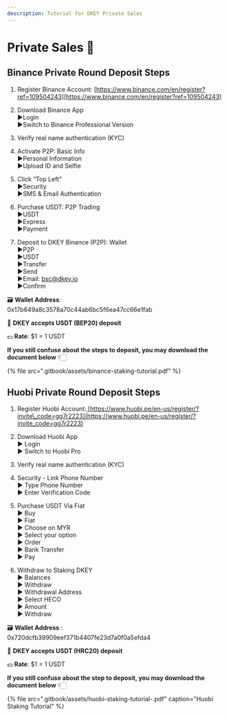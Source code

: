 ```yaml
---
description: Tutorial for DKEY Private Sales
---
```


# Private Sales 🎯

## **Binance Private Round Deposit Steps**

1. Register Binance Account: [https://www.binance.com/en/register?ref=109504243](https://www.binance.com/en/register?ref=109504243) 

2. Download Binance App   
    ▶Login   
    ▶Switch to Binance Professional Version  
  
3. Verify real name authentication \(KYC\)  
  
4. Activate P2P: Basic Info   
    ▶Personal Information   
    ▶Upload ID and Selfie  
  
5. Click “Top Left”   
    ▶Security   
    ▶SMS & Email Authentication  
  
6. Purchase USDT: P2P Trading   
    ▶USDT   
    ▶Express   
    ▶Payment  
  
7. Deposit to DKEY Binance \(P2P\): Wallet   
    ▶P2P  
    ▶USDT  
    ▶Transfer  
    ▶Send  
    ▶Email: bsc@dkey.io  
    ▶Confirm



🗃 **Wallet Address**:  
0x17b649a8c3578a70c44ab6bc5f6ea47cc66e1fab

🔑 **DKEY accepts USDT \(BEP20\) deposit**

💵 **Rate**: $1 = 1 USDT

**If you still confuse about the steps to deposit, you may download the document below** 👇🏻 

{% file src=".gitbook/assets/binance-staking-tutorial.pdf" %}

## Huobi Private Round Deposit Steps

1. Register Huobi Account:[ ](https://bit.ly/3gdMois)[https://www.huobi.pe/en-us/register/?invite\_code=gg7r2223](https://www.huobi.pe/en-us/register/?invite_code=gg7r2223)

2. Download Huobi App  
   ▶ Login   
   ▶ Switch to Huobi Pro

3. Verify real name authentication \(KYC\)

4. Security - Link Phone Number  
   ▶ Type Phone Number  
   ▶ Enter Verification Code

5. Purchase USDT Via Fiat  
   ▶ Buy  
   ▶ Fiat  
   ▶ Choose on MYR  
   ▶ Select your option  
   ▶ Order  
   ▶ Bank Transfer  
   ▶ Pay

6. Withdraw to Staking DKEY  
   ▶ Balances  
   ▶ Withdraw  
   ▶ Withdrawal Address  
   ▶ Select HECO  
   ▶ Amount  
   ▶ Withdraw



🗃 **Wallet Address** :  
0x720dcfb39909eef371b4407fe23d7a0f0a5efda4  
  
🔑 **DKEY accepts USDT \(HRC20\) deposit**

💵 **Rate**: $1 = 1 USDT

**If you still confuse about the step to deposit, you may download the document below** 👇🏻 

{% file src=".gitbook/assets/huobi-staking-tutorial-.pdf" caption="Huobi Staking Tutorial" %}

